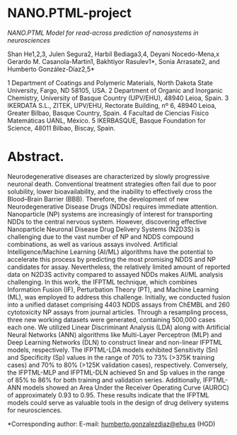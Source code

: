# NANO.PTML-project

*NANO.PTML Model for read-across prediction of nanosystems in neurosciences*

Shan He1,2,3, Julen Segura2, Harbil Bediaga3,4, Deyani Nocedo-Mena,x Gerardo M. Casanola-Martin1, Bakhtiyor Rasulev1*, Sonia Arrasate2, and Humberto González-Díaz2,5*

1 Department of Coatings and Polymeric Materials, North Dakota State University, Fargo, ND 58105, USA.
2 Department of Organic and Inorganic Chemistry, University of Basque Country (UPV/EHU), 48940 Leioa, Spain.
3 IKERDATA S.L., ZITEK, UPV/EHU, Rectorate Building, nº 6, 48940 Leioa, Greater Bilbao, Basque Country, Spain. 
4 Facultad de Ciencias Físico Matemáticas UANL, México.
5 IKERBASQUE, Basque Foundation for Science, 48011 Bilbao, Biscay, Spain.

# Abstract.

Neurodegenerative diseases are characterized by slowly progressive neuronal death. Conventional treatment strategies often fail due to poor solubility, lower bioavailability, and the inability to effectively cross the Blood–Brain Barrier (BBB). Therefore, the development of new Neurodegenerative Disease Drugs (NDDs) requires immediate attention. Nanoparticle (NP) systems are increasingly of interest for transporting NDDs to the central nervous system. However, discovering effective Nanoparticle Neuronal Disease Drug Delivery Systems (N2D3S) is challenging due to the vast number of NP and NDDS compound combinations, as well as various assays involved. Artificial Intelligence/Machine Learning (AI/ML) algorithms have the potential to accelerate this process by predicting the most promising NDDS and NP candidates for assay. Nevertheless, the relatively limited amount of reported data on N2D3S activity compared to assayed NDDs makes AI/ML analysis challenging. In this work, the IFPTML technique, which combines Information Fusion (IF), Perturbation Theory (PT), and Machine Learning (ML), was employed to address this challenge. Initially, we conducted fusion into a unified dataset comprising 4403 NDDS assays from ChEMBL and 260 cytotoxicity NP assays from journal articles. Through a resampling process, three new working datasets were generated, containing 500,000 cases each one. We utilized Linear Discriminant Analysis (LDA) along with Artificial Neural Networks (ANN) algorithms like Multi-Layer Perceptron (MLP) and Deep Learning Networks (DLN) to construct linear and non-linear IFPTML models, respectively. The IFPTML-LDA models exhibited Sensitivity (Sn) and Specificity (Sp) values in the range of 70% to 73% (>375K training cases) and 70% to 80% (>125K validation cases), respectively. Conversely, the IFPTML-MLP and IFPTML-DLN achieved Sn and Sp values in the range of 85% to 86% for both training and validation series. Additionally, IFPTML-ANN models showed an Area Under the Receiver Operating Curve (AUROC) of approximately 0.93 to 0.95. These results indicate that the IFPTML models could serve as valuable tools in the design of drug delivery systems for neurosciences. 

*Corresponding author: E-mail: humberto.gonzalezdiaz@ehu.es (HGD)
